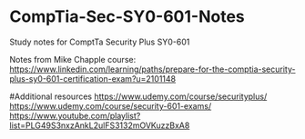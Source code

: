 # CompTia-Sec-SY0-601-Notes
Study notes for ComptTa Security Plus SY0-601

Notes from Mike Chapple course: https://www.linkedin.com/learning/paths/prepare-for-the-comptia-security-plus-sy0-601-certification-exam?u=2101148

#Additional resources
https://www.udemy.com/course/securityplus/
https://www.udemy.com/course/security-601-exams/
https://www.youtube.com/playlist?list=PLG49S3nxzAnkL2ulFS3132mOVKuzzBxA8
